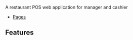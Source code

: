 A restaurant POS web application for manager and cashier

* [Pages]( https://lenhathieu96.github.io/ss_restaurant_web/ )


## Features
